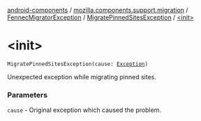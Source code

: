 [android-components](../../../index.md) / [mozilla.components.support.migration](../../index.md) / [FennecMigratorException](../index.md) / [MigratePinnedSitesException](index.md) / [&lt;init&gt;](./-init-.md)

# &lt;init&gt;

`MigratePinnedSitesException(cause: `[`Exception`](https://kotlinlang.org/api/latest/jvm/stdlib/kotlin/-exception/index.html)`)`

Unexpected exception while migrating pinned sites.

### Parameters

`cause` - Original exception which caused the problem.